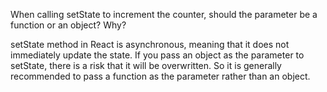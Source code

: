 When calling setState to increment the counter, should the parameter be a function or an object? Why?

setState method in React is asynchronous, meaning that it does not immediately update the state.
If you pass an object as the parameter to setState, there is a risk that it will be overwritten.
So it is generally recommended to pass a function as the parameter rather than an object.
